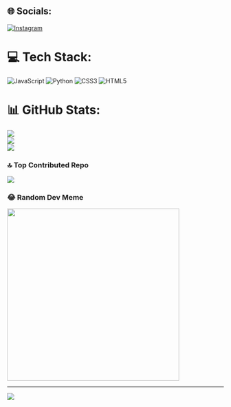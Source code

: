 
## 🌐 Socials:
[![Instagram](https://img.shields.io/badge/Instagram-%23E4405F.svg?logo=Instagram&logoColor=white)](https://instagram.com/davifreitt) 

# 💻 Tech Stack:
![JavaScript](https://img.shields.io/badge/javascript-%23323330.svg?style=for-the-badge&logo=javascript&logoColor=%23F7DF1E) ![Python](https://img.shields.io/badge/python-3670A0?style=for-the-badge&logo=python&logoColor=ffdd54) ![CSS3](https://img.shields.io/badge/css3-%231572B6.svg?style=for-the-badge&logo=css3&logoColor=white) ![HTML5](https://img.shields.io/badge/html5-%23E34F26.svg?style=for-the-badge&logo=html5&logoColor=white)
# 📊 GitHub Stats:
![](https://github-readme-stats.vercel.app/api?username=daviFreitt&theme=react&hide_border=true&include_all_commits=true&count_private=false)<br/>
![](https://github-readme-streak-stats.herokuapp.com/?user=daviFreitt&theme=react&hide_border=true)<br/>
![](https://github-readme-stats.vercel.app/api/top-langs/?username=daviFreitt&theme=react&hide_border=true&include_all_commits=true&count_private=false)

### 🔝 Top Contributed Repo
![](https://github-contributor-stats.vercel.app/api?username=daviFreitt&limit=5&theme=tokyonight&combine_all_yearly_contributions=true)

### 😂 Random Dev Meme
<img src='https://memer-new.vercel.app/' style="height: 400px;"/>

---
[![](https://visitcount.itsvg.in/api?id=daviFreitt&icon=8&color=6)](https://visitcount.itsvg.in)

<!-- Proudly created with GPRM ( https://gprm.itsvg.in ) -->
